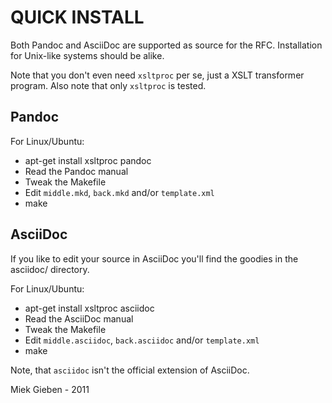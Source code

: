 # QUICK INSTALL

Both Pandoc and AsciiDoc are supported as source for the RFC.
Installation for Unix-like systems should be alike.

Note that you don't even need `xsltproc` per se, just a XSLT transformer program.
Also note that only `xsltproc` is tested.

## Pandoc

For Linux/Ubuntu:

* apt-get install xsltproc pandoc
* Read the Pandoc manual
* Tweak the Makefile
* Edit `middle.mkd`, `back.mkd` and/or `template.xml`
* make

## AsciiDoc

If you like to edit your source in AsciiDoc you'll find the goodies in
the asciidoc/ directory.

For Linux/Ubuntu:

* apt-get install xsltproc asciidoc
* Read the AsciiDoc manual
* Tweak the Makefile
* Edit `middle.asciidoc`, `back.asciidoc` and/or `template.xml`
* make

Note, that `asciidoc` isn't the official extension of AsciiDoc.

Miek Gieben - 2011
